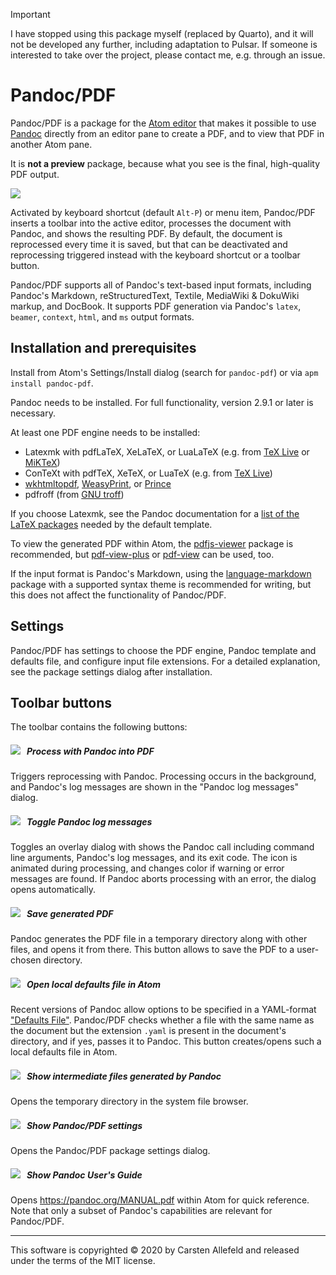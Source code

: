 > [!IMPORTANT]
> I have stopped using this package myself (replaced by Quarto), and it will not be developed any further, including adaptation to Pulsar.
> If someone is interested to take over the project, please contact me, e.g. through an issue.


# Pandoc/PDF

Pandoc/PDF is a package for the [Atom editor](https://atom.io/) that makes it possible to use [Pandoc](https://pandoc.org/) directly from an editor pane to create a PDF, and to view that PDF in another Atom pane.

It is __not a preview__ package, because what you see is the final, high-quality PDF output.

![](pandoc-pdf.gif)

Activated by keyboard shortcut (default `Alt-P`) or menu item, Pandoc/PDF inserts a toolbar into the active editor, processes the document with Pandoc, and shows the resulting PDF. By default, the document is reprocessed every time it is saved, but that can be deactivated and reprocessing triggered instead with the keyboard shortcut or a toolbar button.

Pandoc/PDF supports all of Pandoc's text-based input formats, including Pandoc's Markdown, reStructuredText, Textile, MediaWiki & DokuWiki markup, and DocBook. It supports PDF generation via Pandoc's `latex`, `beamer`, `context`, `html`, and `ms` output formats.


## Installation and prerequisites

Install from Atom's Settings/Install dialog (search for `pandoc-pdf`) or via `apm install pandoc-pdf`.

Pandoc needs to be installed. For full functionality, version 2.9.1 or later is necessary.

At least one PDF engine needs to be installed:

-   Latexmk with pdfLaTeX, XeLaTeX, or LuaLaTeX (e.g. from [TeX Live](https://www.tug.org/texlive/) or [MiKTeX](https://miktex.org/about))
-   ConTeXt with pdfTeX, XeTeX, or LuaTeX (e.g. from [TeX Live](https://www.tug.org/texlive/))
-   [wkhtmltopdf](https://wkhtmltopdf.org/), [WeasyPrint](https://weasyprint.org/), or [Prince](https://www.princexml.com/)
-   pdfroff (from [GNU troff](https://www.gnu.org/software/groff/))

If you choose Latexmk, see the Pandoc documentation for a [list of the LaTeX packages](https://pandoc.org/MANUAL.html#creating-a-pdf) needed by the default template.

To view the generated PDF within Atom, the [pdfjs-viewer](https://atom.io/packages/pdfjs-viewer) package is recommended, but [pdf-view-plus](https://atom.io/packages/pdf-view-plus) or [pdf-view](https://atom.io/packages/pdf-view) can be used, too.

If the input format is Pandoc's Markdown, using the [language-markdown](https://atom.io/packages/language-markdown) package with a supported syntax theme is recommended for writing, but this does not affect the functionality of Pandoc/PDF.


## Settings

Pandoc/PDF has settings to choose the PDF engine, Pandoc template and defaults file, and configure input file extensions. For a detailed explanation, see the package settings dialog after installation.


## Toolbar buttons

The toolbar contains the following buttons:

##### ![](img/reversed-pilcrow.svg)   Process with Pandoc into PDF

Triggers reprocessing with Pandoc. Processing occurs in the background, and Pandoc's log messages are shown in the "Pandoc log messages" dialog.

##### ![](img/three-bars.svg)   Toggle Pandoc log messages

Toggles an overlay dialog with shows the Pandoc call including command line arguments, Pandoc's log messages, and its exit code. The icon is animated during processing, and changes color if warning or error messages are found. If Pandoc aborts processing with an error, the dialog opens automatically.

##### ![](img/file-pdf.svg)   Save generated PDF

Pandoc generates the PDF file in a temporary directory along with other files, and opens it from there. This button allows to save the PDF to a user-chosen directory.

##### ![](img/circuit-board.svg)   Open local defaults file in Atom

Recent versions of Pandoc allow options to be specified in a YAML-format ["Defaults
File"](https://pandoc.org/MANUAL.html#default-files). Pandoc/PDF checks whether a file with the same name as the document but the extension `.yaml` is present in the document's directory, and if yes, passes it to Pandoc. This button creates/opens such a local defaults file in Atom.

##### ![](img/file-directory.svg)   Show intermediate files generated by Pandoc

Opens the temporary directory in the system file browser.

##### ![](img/tools.svg)   Show Pandoc/PDF settings

Opens the Pandoc/PDF package settings dialog.

##### ![](img/question.svg)   Show Pandoc User's Guide

Opens <https://pandoc.org/MANUAL.pdf> within Atom for quick reference. Note that only a subset of Pandoc's capabilities are relevant for Pandoc/PDF.

---

This software is copyrighted &copy; 2020 by Carsten Allefeld and released under the terms of the MIT license.
